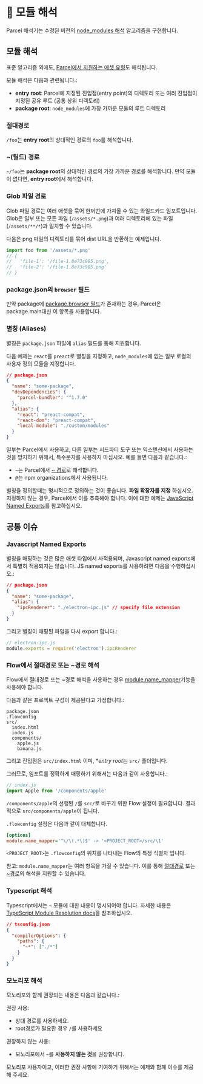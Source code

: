 # 📔 모듈 해석

Parcel 해석기는 수정된 버전의 [node_modules 해석](https://nodejs.org/api/modules.html#modules_all_together) 알고리즘을 구현합니다.

## 모듈 해석

표준 알고리즘 외에도, [Parcel에서 지원하는 애셋 유형](https://parceljs.org/assets.html)도 해석됩니다.

모듈 해석은 다음과 관련됩니다.:

- **entry root**: Parcel에 지정된 진입점(entry point)의 디렉토리 또는 여러 진입점이 지정된 공유 루트 (공통 상위 디렉토리)
- **package root**: `node_modules`에 가장 가까운 모듈의 루트 디렉토리

### 절대경로

`/foo`는 **entry root**의 상대적인 경로의 `foo`를 해석합니다.

### ~(틸드) 경로

`~/foo`는 **package root**의 상대적인 경로의 가장 가까운 경로를 해석합니다. 만약 모듈이 없다면, **entry root**에서 해석합니다.

### Glob 파일 경로

Glob 파일 경로는 여러 애셋을 묶어 한꺼번에 가져올 수 있는 와일드카드 임포트입니다. Glob은 일부 또는 모든 파일 (`/assets/*.png`)과 여러 디렉토리에 있는 파일 (`/assets/**/*`)과 일치할 수 있습니다.

다음은 png 파일의 디렉토리를 묶어 dist URL을 반환하는 예제입니다.

```javascript
import foo from '/assets/*.png'
// {
//   'file-1': '/file-1.8e73c985.png',
//   'file-2': '/file-1.8e73c985.png'
// }
```

### package.json의 `browser` 필드

만약 package에 [package.browser 필드](https://docs.npmjs.com/files/package.json#browser)가 존재하는 경우, Parcel은 package.main대신 이 항목을 사용합니다.

### 별칭 (Aliases)

별칭은 `package.json` 파일에 `alias` 필드를 통해 지원합니다.

다음 예제는 `react`를 `preact`로 별칭을 지정하고, `node_modules`에 없는 일부 로컬의 사용자 정의 모듈을 지정합니다.

```json
// package.json
{
  "name": "some-package",
  "devDependencies": {
    "parcel-bundler": "^1.7.0"
  },
  "alias": {
    "react": "preact-compat",
    "react-dom": "preact-compat",
    "local-module": "./custom/modules"
  }
}
```

일부는 Parcel에서 사용하고, 다른 일부는 서드파티 도구 또는 익스텐션에서 사용하는 것을 방지하기 위해서, 특수문자를 사용하지 마십시오. 예를 들면 다음과 같습니다.:

- `~`는 Parcel에서 [~ 경로](#~-tilde-paths)로 해석합니다.
- `@`는 npm organizations에서 사용됩니다.

별칭을 정의할때는 명시적으로 정의하는 것이 좋습니다. **파일 확장자를 지정** 하십시오. 지정하지 않는 경우, Parcel에서 이를 추측해야 합니다. 이에 대한 예제는 [JavaScript Named Exports](#javascript-named-exports)를 참고하십시오.

## 공통 이슈

### Javascript Named Exports

별칭을 매핑하는 것은 많은 애셋 타입에서 사적용되며, Javascript named exports에서 특별히 적용되지는 않습니다. JS named exports를 사용하려면 다음을 수행하십시오.:

```json
// package.json
{
  "name": "some-package",
  "alias": {
    "ipcRenderer": "./electron-ipc.js" // specify file extension
  }
}
```

그리고 별칭이 매핑된 파일을 다시 export 합니다.:

```js
// electron-ipc.js
module.exports = require('electron').ipcRenderer
```

### Flow에서 절대경로 또는 ~경로 해석

Flow에서 절대경로 또는 ~경로 해석을 사용하는 경우 [module.name_mapper](https://flow.org/en/docs/config/options/#toc-module-name-mapper-regex-string)기능을 사용해야 합니다.

다음과 같은 프로젝트 구성이 제공된다고 가정합니다.:

```
package.json
.flowconfig
src/
  index.html
  index.js
  components/
    apple.js
    banana.js
```

그리고 진입점은 `src/index.html` 이며, \**entry root*는 `src/` 폴더입니다.

그러므로, 임포트를 정확하게 매핑하기 위해서는 다음과 같이 사용합니다.:

```javascript
// index.js
import Apple from '/components/apple'
```

`/components/apple`의 선행된 `/`를 `src/`로 바꾸기 위한 Flow 설정이 필요합니다. 결과적으로 `src/components/apple`이 됩니다.

`.flowconfig` 설정은 다음과 같이 대체합니다.

```ini
[options]
module.name_mapper='^\/\(.*\)$' -> '<PROJECT_ROOT>/src/\1'
```

`<PROJECT_ROOT>`는 `.flowconfig`의 위치를 나타내는 Flow의 특정 식별자 입니다.

참고: `module.name_mapper`는 여러 항목을 가질 수 있습니다. 이를 통해 [절대경로](module_resolution.html#absolute-paths) 또는 [~경로](module_resolution.html#~-tilde-paths)의 해석을 지원할 수 있습니다.

### Typescript 해석

Typescript에서는 `~` 모듈에 대한 내용이 명시되어야 합니다. 자세한 내용은 [TypeScript Module Resolution docs](https://www.typescriptlang.org/docs/handbook/module-resolution.html)을 참조하십시오.

```json
// tsconfig.json
{
  "compilerOptions": {
    "paths": {
      "~*": ["./*"]
    }
  }
}
```

### 모노리포 해석

모노리포와 함께 권장되는 내용은 다음과 같습니다.:

권장 사용:

- 상대 경로를 사용하세요.
- root경로가 필요한 경우 `/`를 사용하세요

권장하지 않는 사용:

- 모노리포에서 `~`를 **사용하지 않는 것**을 권장합니다.

모노리포 사용자이고, 이러한 권장 사항에 기여하기 위해서는 예제와 함께 이슈를 제공해 주세요.

